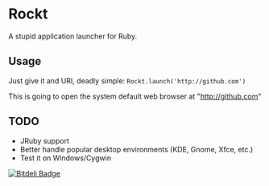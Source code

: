 Rockt
=====

A stupid application launcher for Ruby.

## Usage

Just give it and URI, deadly simple:
  ```Rockt.launch('http://github.com') ```

This is going to open the system default web browser at "http://github.com"

## TODO

- JRuby support
- Better handle popular desktop environments (KDE, Gnome, Xfce, etc.)
- Test it on Windows/Cygwin


[![Bitdeli Badge](https://d2weczhvl823v0.cloudfront.net/fuadsaud/rockt/trend.png)](https://bitdeli.com/free "Bitdeli Badge")

